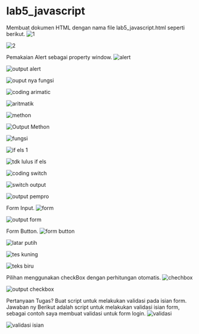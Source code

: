# lab5_javascript
Membuat dokumen HTML dengan nama file lab5_javascript.html seperti berikut.
![1](https://user-images.githubusercontent.com/56400553/115981188-ebf61980-a546-11eb-9b27-79597afae2fe.png)

![2](https://user-images.githubusercontent.com/56400553/115981191-f1536400-a546-11eb-9a41-346b1eab091d.png)

Pemakaian Alert sebagai property window.
![alert](https://user-images.githubusercontent.com/56400553/115981201-029c7080-a547-11eb-9a52-42de0c8a64c8.png)

![output alert](https://user-images.githubusercontent.com/56400553/115981283-69218e80-a547-11eb-9b43-feab1f17aa70.png)

![ouput nya fungsi](https://user-images.githubusercontent.com/56400553/115981270-5b6c0900-a547-11eb-94a6-f561f6e86923.png)

![coding arimatic](https://user-images.githubusercontent.com/56400553/115981204-092ae800-a547-11eb-85bc-501ada416045.png)

![aritmatik](https://user-images.githubusercontent.com/56400553/115981205-0f20c900-a547-11eb-8b41-27a0875e2ca2.png)

![methon](https://user-images.githubusercontent.com/56400553/115981224-2c559780-a547-11eb-877d-da350227ca82.png)

![Output Methon](https://user-images.githubusercontent.com/56400553/115981236-36779600-a547-11eb-98a0-25b6f406a729.png)

![fungsi](https://user-images.githubusercontent.com/56400553/115981248-4a22fc80-a547-11eb-9084-b154883235b3.png)

![if els 1](https://user-images.githubusercontent.com/56400553/115981504-206ad500-a549-11eb-8fe2-df605bc67ed5.png)

![tdk lulus if els](https://user-images.githubusercontent.com/56400553/115981509-29f43d00-a549-11eb-919e-ecb64b280aee.png)

![coding switch](https://user-images.githubusercontent.com/56400553/115981308-98d09680-a547-11eb-8383-1e3e97db8273.png)

![switch output](https://user-images.githubusercontent.com/56400553/115981319-a2f29500-a547-11eb-892e-573d93d71962.png)

![output pempro](https://user-images.githubusercontent.com/56400553/115981331-c4ec1780-a547-11eb-9a3f-5302d5b08626.png)

Form Input.
![form](https://user-images.githubusercontent.com/56400553/115981325-ae45c080-a547-11eb-82aa-85a1e29fff92.png)

![output form](https://user-images.githubusercontent.com/56400553/115981327-b998ec00-a547-11eb-9b20-04d7028e1de4.png)

Form Button.
![form button](https://user-images.githubusercontent.com/56400553/115981395-40e65f80-a548-11eb-8b0f-ed027c482cb6.png)

![latar putih](https://user-images.githubusercontent.com/56400553/115981401-4cd22180-a548-11eb-906f-dc1584ed4d7a.png)

![tes kuning](https://user-images.githubusercontent.com/56400553/115981410-58bde380-a548-11eb-8454-99e5554cf4ea.png)

![teks biru](https://user-images.githubusercontent.com/56400553/115981412-5fe4f180-a548-11eb-8f01-48bc3ac06886.png)

Pilihan menggunakan checkBox dengan perhitungan otomatis.
![chechbox](https://user-images.githubusercontent.com/56400553/115981426-7f7c1a00-a548-11eb-9bba-948c32b0d47c.png)

![output checkbox](https://user-images.githubusercontent.com/56400553/115981433-9458ad80-a548-11eb-83ea-99fe12b3f09e.png)

Pertanyaan Tugas? Buat script untuk melakukan validasi pada isian form.
Jawaban ny
Berikut adalah script untuk melakukan validasi isian form, sebagai contoh saya membuat validasi untuk form login.
![validasi](https://user-images.githubusercontent.com/56400553/115981441-a8041400-a548-11eb-8c1b-afb942c04775.png)

![validasi isian](https://user-images.githubusercontent.com/56400553/115981465-e13c8400-a548-11eb-8593-b4f971852105.png)
